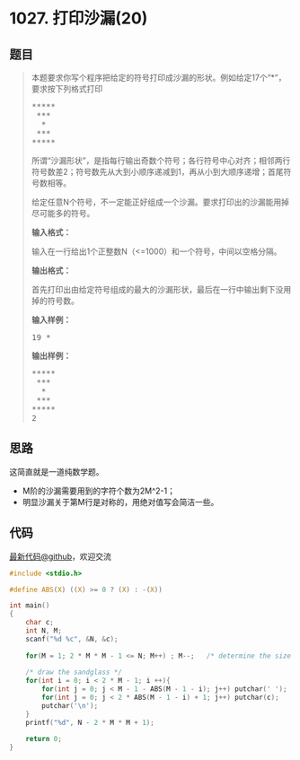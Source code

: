 <h1>1027. 打印沙漏(20)</h1>

## 题目

> <div id="problemContent">
> <p>
> 本题要求你写个程序把给定的符号打印成沙漏的形状。例如给定17个“*”，要求按下列格式打印</p><pre>
> *****
>  ***
>   *
>  ***
> *****
> </pre>
> <p>所谓“沙漏形状”，是指每行输出奇数个符号；各行符号中心对齐；相邻两行符号数差2；符号数先从大到小顺序递减到1，再从小到大顺序递增；首尾符号数相等。</p>
> <p>给定任意N个符号，不一定能正好组成一个沙漏。要求打印出的沙漏能用掉尽可能多的符号。</p>
> <p><b>
> 输入格式：
> </b></p>
> <p>
> 输入在一行给出1个正整数N（&lt;=1000）和一个符号，中间以空格分隔。
> </p>
> <p><b>
> 输出格式：
> </b></p>
> <p>
> 首先打印出由给定符号组成的最大的沙漏形状，最后在一行中输出剩下没用掉的符号数。
> </p>
> <b>输入样例：</b><pre>
> 19 *
> </pre>
> <b>输出样例：</b><pre>
> *****
>  ***
>   *
>  ***
> *****
> 2
> </pre>
> </div>

## 思路

这简直就是一道纯数学题。

- M阶的沙漏需要用到的字符个数为2M^2-1；
- 明显沙漏关于第M行是对称的，用绝对值写会简洁一些。

## 代码

[最新代码@github](https://github.com/OliverLew/PAT/blob/master/PATBasic/1027.c)，欢迎交流
```c
#include <stdio.h>

#define ABS(X) ((X) >= 0 ? (X) : -(X))

int main()
{
    char c;
    int N, M;
    scanf("%d %c", &N, &c);
    
    for(M = 1; 2 * M * M - 1 <= N; M++) ; M--;   /* determine the size */
    
    /* draw the sandglass */
    for(int i = 0; i < 2 * M - 1; i ++){
        for(int j = 0; j < M - 1 - ABS(M - 1 - i); j++) putchar(' ');
        for(int j = 0; j < 2 * ABS(M - 1 - i) + 1; j++) putchar(c);
        putchar('\n');
    }
    printf("%d", N - 2 * M * M + 1);
    
    return 0;
}

```